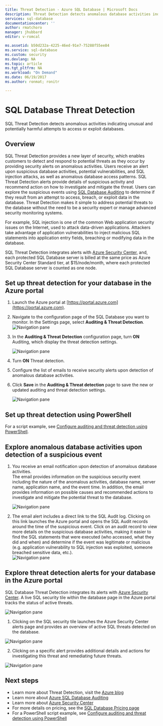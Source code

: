 ```yaml
---
title: Threat Detection - Azure SQL Database | Microsoft Docs
description: Threat Detection detects anomalous database activities indicating potential security threats to the database. 
services: sql-database
documentationcenter: ''
author: rmatchoro
manager: jhubbard
editor: v-romcal

ms.assetid: b50d232a-4225-46ed-91e7-75288f55ee84
ms.service: sql-database
ms.custom: security
ms.devlang: NA
ms.topic: article
ms.tgt_pltfrm: NA
ms.workload: "On Demand"
ms.date: 06/19/2017
ms.author: ronmat; ronitr

---
```

# SQL Database Threat Detection

SQL Threat Detection detects anomalous activities indicating unusual and potentially harmful attempts to access or exploit databases.

## Overview

SQL Threat Detection provides a new layer of security, which enables customers to detect and respond to potential threats as they occur by providing security alerts on anomalous activities.  Users receive an alert upon suspicious database activities, potential vulnerabilities, and SQL injection attacks, as well as anomalous database access patterns. SQL Threat Detection alerts provide details of suspicious activity and recommend action on how to investigate and mitigate the threat. Users can explore the suspicious events using [SQL Database Auditing](sql-database-auditing.md) to determine if they result from an attempt to access, breach, or exploit data in the database. Threat Detection makes it simple to address potential threats to the database without the need to be a security expert or manage advanced security monitoring systems.

For example, SQL injection is one of the common Web application security issues on the Internet, used to attack data-driven applications. Attackers take advantage of application vulnerabilities to inject malicious SQL statements into application entry fields, breaching or modifying data in the database.

SQL Threat Detection integrates alerts with [Azure Security Center](https://azure.microsoft.com/en-us/services/security-center/), and, each protected SQL Database server is billed at the same price as Azure Security Center Standard tier, at $15/node/month, where each protected SQL Database server is counted as one node.  

## Set up threat detection for your database in the Azure portal
1. Launch the Azure portal at [https://portal.azure.com](https://portal.azure.com).
2. Navigate to the configuration page of the SQL Database you want to monitor. In the Settings page, select **Auditing & Threat Detection**. 
    ![Navigation pane][1]
3. In the **Auditing & Threat Detection** configuration page, turn **ON** Auditing, which display the threat detection settings.
  
    ![Navigation pane][2]
4. Turn **ON** Threat detection.
5. Configure the list of emails to receive security alerts upon detection of anomalous database activities.
6. Click **Save** in the **Auditing & Threat detection** page to save the new or updated auditing and threat detection settings.
       
    ![Navigation pane][3]

## Set up threat detection using PowerShell

For a script example, see [Configure auditing and threat detection using PowerShell](scripts/sql-database-auditing-and-threat-detection-powershell.md).

## Explore anomalous database activities upon detection of a suspicious event
1. You receive an email notification upon detection of anomalous database activities. <br/>
   The email provides information on the suspicious security event including the nature of the anomalous activities, database name, server name, application name, and the event time. In addition, the email provides information on possible causes and recommended actions to investigate and mitigate the potential threat to the database.<br/>
     
    ![Navigation pane][4]
2. The email alert includes a direct link to the SQL Audit log. Clicking on this link launches the Azure portal and opens the SQL Audit records around the time of the suspicious event. Click on an audit record to view more details on the suspicious database activities, making it easier to find the SQL statements that were executed (who accessed, what they did and when) and determine if the event was legitimate or malicious (e.g. application vulnerability to SQL injection was exploited, someone breached sensitive data, etc.).<br/>
   ![Navigation pane][5]


## Explore threat detection alerts for your database in the Azure portal

SQL Database Threat Detection integrates its alerts with [Azure Security Center](https://azure.microsoft.com/en-us/services/security-center/). A live SQL security tile within the database page in the Azure portal tracks the status of active threats. 

   ![Navigation pane][6]
   
1. Clicking on the SQL security tile launches the Azure Security Center alerts page and provides an overview of active SQL threats detected on the database. 

  ![Navigation pane][7]

2. Clicking on a specific alert provides additional details and actions for investigating this threat and remediating future threats.

  ![Navigation pane][8]


## Next steps

* Learn more about Threat Detection, visit the [Azure blog](https://azure.microsoft.com/en-us/blog/azure-sql-database-threat-detection-general-availability-in-spring-2017/) 
* Learn more about [Azure SQL Database Auditing](sql-database-auditing.md)
* Learn more about [Azure Security Center](https://docs.microsoft.com/en-us/azure/security-center/security-center-intro)
* For more details on pricing, see the [SQL Database Pricing page](https://azure.microsoft.com/en-us/pricing/details/sql-database/)  
* For a PowerShell script example, see [Configure auditing and threat detection using PowerShell](scripts/sql-database-auditing-and-threat-detection-powershell.md)



<!--Image references-->
[1]: ./media/sql-database-threat-detection/1_td_click_on_settings.png
[2]: ./media/sql-database-threat-detection/2_td_turn_on_auditing.png
[3]: ./media/sql-database-threat-detection/3_td_turn_on_threat_detection.png
[4]: ./media/sql-database-threat-detection/4_td_email.png
[5]: ./media/sql-database-threat-detection/5_td_audit_record_details.png
[6]: ./media/sql-database-threat-detection/6_td_security_tile_view_alerts.png
[7]: ./media/sql-database-threat-detection/7_td_SQL_security_alerts_list.png
[8]: ./media/sql-database-threat-detection/8_td_SQL_security_alert_details.png


